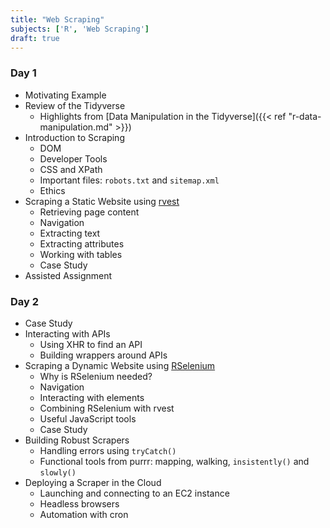 ```yaml
---
title: "Web Scraping"
subjects: ['R', 'Web Scraping']
draft: true
---
```


### Day 1

- Motivating Example <!-- Private Property -->
- Review of the Tidyverse
	- Highlights from [Data Manipulation in the Tidyverse]({{< ref "r-data-manipulation.md" >}})
- Introduction to Scraping
	- DOM
	- Developer Tools
	- CSS and XPath
	- Important files: `robots.txt` and `sitemap.xml`
	- Ethics
- Scraping a Static Website using [rvest](https://github.com/hadley/rvest)
	- Retrieving page content
	- Navigation
	- Extracting text
	- Extracting attributes
	- Working with tables
	- Case Study
- Assisted Assignment <!-- IMDB -->

### Day 2

- Case Study <!-- drug tests using rvest -->
- Interacting with APIs
	- Using XHR to find an API
	- Building wrappers around APIs
- Scraping a Dynamic Website using [RSelenium](https://github.com/ropensci/RSelenium)
	- Why is RSelenium needed?
	- Navigation
	- Interacting with elements
	- Combining RSelenium with rvest
	- Useful JavaScript tools
	- Case Study
- Building Robust Scrapers
	- Handling errors using `tryCatch()`
	- Functional tools from purrr: mapping, walking, `insistently()` and `slowly()`
- Deploying a Scraper in the Cloud
	- Launching and connecting to an EC2 instance
	- Headless browsers
	- Automation with cron